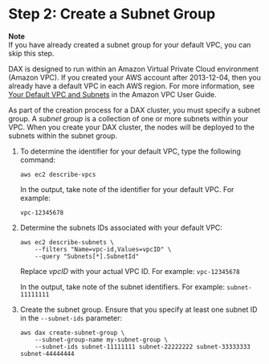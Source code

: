 # Step 2: Create a Subnet Group<a name="DAX.create-cluster.cli.create-subnet-group"></a>

**Note**  
If you have already created a subnet group for your default VPC, you can skip this step\. 

DAX is designed to run within an Amazon Virtual Private Cloud environment \(Amazon VPC\)\. If you created your AWS account after 2013\-12\-04, then you already have a default VPC in each AWS region\. For more information, see [Your Default VPC and Subnets](https://docs.aws.amazon.com/vpc/latest/userguide/default-vpc.html) in the Amazon VPC User Guide\.

As part of the creation process for a DAX cluster, you must specify a subnet group\. A *subnet group* is a collection of one or more subnets within your VPC\. When you create your DAX cluster, the nodes will be deployed to the subnets within the subnet group\.

1. To determine the identifier for your default VPC, type the following command:

   ```
   aws ec2 describe-vpcs
   ```

   In the output, take note of the identifier for your default VPC\. For example: 

   `vpc-12345678`

1. Determine the subnets IDs associated with your default VPC:

   ```
   aws ec2 describe-subnets \
       --filters "Name=vpc-id,Values=vpcID" \
       --query "Subnets[*].SubnetId"
   ```

   Replace *vpcID* with your actual VPC ID\. For example: `vpc-12345678`

   In the output, take note of the subnet identifiers\. For example: `subnet-11111111`

1. Create the subnet group\. Ensure that you specify at least one subnet ID in the `--subnet-ids` parameter:

   ```
   aws dax create-subnet-group \
       --subnet-group-name my-subnet-group \
       --subnet-ids subnet-11111111 subnet-22222222 subnet-33333333 subnet-44444444
   ```